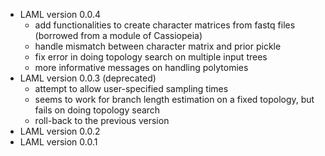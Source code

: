 * LAML version 0.0.4
    * add functionalities to create character matrices from fastq files (borrowed from a module of Cassiopeia) 
    * handle mismatch between character matrix and prior pickle
    * fix error in doing topology search on multiple input trees
    * more informative messages on handling polytomies
* LAML version 0.0.3 (deprecated)
    * attempt to allow user-specified sampling times
    * seems to work for branch length estimation on a fixed topology, but fails on doing topology search
    * roll-back to the previous version
* LAML version 0.0.2
* LAML version 0.0.1
